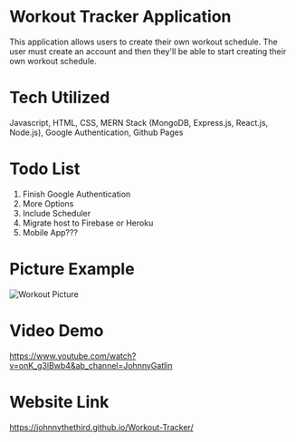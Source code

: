 # Workout Tracker Application

This application allows users to create their own workout schedule.
The user must create an account and then they'll be able to start creating their own workout schedule.

# Tech Utilized
Javascript, HTML, CSS, MERN Stack (MongoDB, Express.js, React.js, Node.js), Google Authentication, Github Pages

# Todo List
1. Finish Google Authentication
2. More Options
3. Include Scheduler
4. Migrate host to Firebase or Heroku
5. Mobile App???

# Picture Example
![Workout Picture](https://user-images.githubusercontent.com/110202155/185832312-7d3562b2-3cfb-49e9-a0a3-a58ea6d82546.png)

# Video Demo
https://www.youtube.com/watch?v=onK_g3lBwb4&ab_channel=JohnnyGatlin

# Website Link
https://johnnythethird.github.io/Workout-Tracker/

